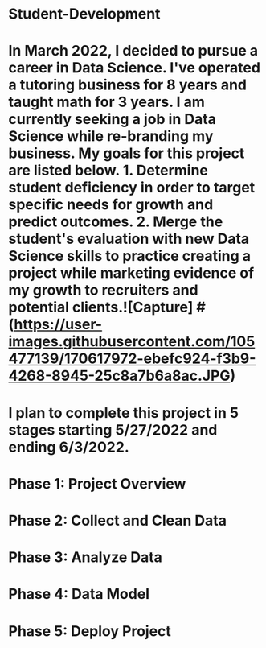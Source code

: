# Student-Development
# In March 2022, I decided to pursue a career in Data Science. I've operated a tutoring business for 8 years and taught math for 3 years. I am currently seeking a job in Data Science while re-branding my business. My goals for this project are listed below. 1. Determine student deficiency in order to target specific needs for growth and predict outcomes. 2. Merge the student's evaluation with new Data Science skills to practice creating a project while marketing evidence of my growth to recruiters and potential clients.![Capture] # (https://user-images.githubusercontent.com/105477139/170617972-ebefc924-f3b9-4268-8945-25c8a7b6a8ac.JPG)
# I plan to complete this project in 5 stages starting 5/27/2022 and ending 6/3/2022. 
# Phase 1: Project Overview
# Phase 2: Collect and Clean Data  
# Phase 3: Analyze Data
# Phase 4: Data Model
# Phase 5: Deploy Project
